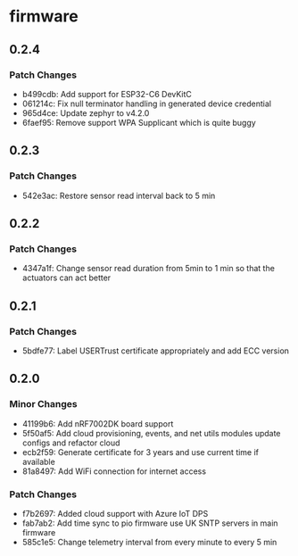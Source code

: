 # firmware

## 0.2.4

### Patch Changes

- b499cdb: Add support for ESP32-C6 DevKitC
- 061214c: Fix null terminator handling in generated device credential
- 965d4ce: Update zephyr to v4.2.0
- 6faef95: Remove support WPA Supplicant which is quite buggy

## 0.2.3

### Patch Changes

- 542e3ac: Restore sensor read interval back to 5 min

## 0.2.2

### Patch Changes

- 4347a1f: Change sensor read duration from 5min to 1 min so that the actuators can act better

## 0.2.1

### Patch Changes

- 5bdfe77: Label USERTrust certificate appropriately and add ECC version

## 0.2.0

### Minor Changes

- 41199b6: Add nRF7002DK board support
- 5f50af5: Add cloud provisioning, events, and net utils modules update configs and refactor cloud
- ecb2f59: Generate certificate for 3 years and use current time if available
- 81a8497: Add WiFi connection for internet access

### Patch Changes

- f7b2697: Added cloud support with Azure IoT DPS
- fab7ab2: Add time sync to pio firmware use UK SNTP servers in main firmware
- 585c1e5: Change telemetry interval from every minute to every 5 min
